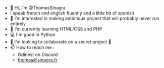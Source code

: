 - 👋 Hi, I’m @ThomasSinagra
- I speak french and english fluently and a little bit of spanish
- 👀 I’m interested in making ambitious project that will probably never run entirely
- 🌱 I’m currently learning HTML/CSS and PHP
- 💻 I'm good in Python
- 💞️ I’m looking to collaborate on a secret project 🤫
- 📫 How to reach me :
    - Odinest on Discord
    - thomas@sinagra.fr
